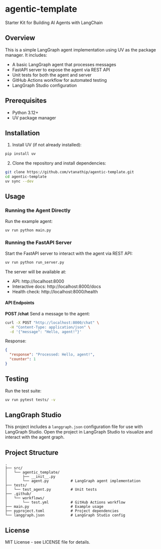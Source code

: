 # agentic-template
Starter Kit for Building AI Agents with LangChain

## Overview

This is a simple LangGraph agent implementation using UV as the package manager. It includes:
- A basic LangGraph agent that processes messages
- FastAPI server to expose the agent via REST API
- Unit tests for both the agent and server
- GitHub Actions workflow for automated testing
- LangGraph Studio configuration

## Prerequisites

- Python 3.12+
- UV package manager

## Installation

1. Install UV (if not already installed):
```bash
pip install uv
```

2. Clone the repository and install dependencies:
```bash
git clone https://github.com/vtanathip/agentic-template.git
cd agentic-template
uv sync --dev
```

## Usage

### Running the Agent Directly
Run the example agent:
```bash
uv run python main.py
```

### Running the FastAPI Server
Start the FastAPI server to interact with the agent via REST API:
```bash
uv run python run_server.py
```

The server will be available at:
- API: http://localhost:8000
- Interactive docs: http://localhost:8000/docs
- Health check: http://localhost:8000/health

#### API Endpoints

**POST /chat**
Send a message to the agent:
```bash
curl -X POST "http://localhost:8000/chat" \
  -H "Content-Type: application/json" \
  -d '{"message": "Hello, agent!"}'
```

Response:
```json
{
  "response": "Processed: Hello, agent!",
  "counter": 1
}
```

## Testing

Run the test suite:
```bash
uv run pytest tests/ -v
```

## LangGraph Studio

This project includes a `langgraph.json` configuration file for use with LangGraph Studio. Open the project in LangGraph Studio to visualize and interact with the agent graph.

## Project Structure

```
.
├── src/
│   └── agentic_template/
│       ├── __init__.py
│       └── agent.py          # LangGraph agent implementation
├── tests/
│   └── test_agent.py         # Unit tests
├── .github/
│   └── workflows/
│       └── test.yml          # GitHub Actions workflow
├── main.py                   # Example usage
├── pyproject.toml            # Project dependencies
└── langgraph.json            # LangGraph Studio config
```

## License

MIT License - see LICENSE file for details.

